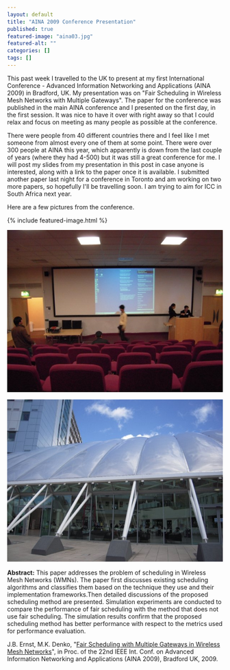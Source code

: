 ```yaml
---
layout: default
title: "AINA 2009 Conference Presentation"
published: true
featured-image: "aina03.jpg"
featured-alt: ""
categories: []
tags: []
---
```


This past week I travelled to the UK to present at my first International Conference - Advanced Information Networking and Applications (AINA 2009) in Bradford, UK. My presentation was on "Fair Scheduling in Wireless Mesh Networks with Multiple Gateways". The paper for the conference was published in the main AINA conference and I presented on the first day, in the first session. It was nice to have it over with right away so that I could relax and focus on meeting as many people as possible at the conference.

There were people from 40 different countries there and I feel like I met someone from almost every one of them at some point. There were over 300 people at AINA this year, which apparently is down from the last couple of years (where they had 4-500) but it was still a great conference for me. I will post my slides from my presentation in this post in case anyone is interested, along with a link to the paper once it is available. I submitted another paper last night for a conference in Toronto and am working on two more papers, so hopefully I'll be travelling soon. I am trying to aim for ICC in South Africa next year.

Here are a few pictures from the conference.

{% include featured-image.html %}

![](/assets/img/aina02.jpg)

![](/assets/img/aina01.jpg)

**Abstract:**
This paper addresses the problem of scheduling in Wireless Mesh Networks (WMNs). The paper first discusses existing scheduling algorithms and classifies them based on the technique they use and their implementation frameworks.Then detailed discussions of the proposed scheduling method are presented. Simulation experiments are conducted to compare the performance of fair scheduling with the method that does not use fair scheduling. The simulation results confirm that the proposed scheduling method has better performance with respect to the metrics used for performance evaluation.

J.B. Ernst, M.K. Denko, "[Fair Scheduling with Multiple Gateways in Wireless Mesh Networks](https://ieeexplore.ieee.org/document/5076187)", in Proc. of the 22nd IEEE Int. Conf. on Advanced Information Networking and Applications (AINA 2009), Bradford UK, 2009.
